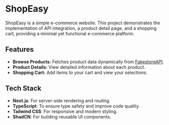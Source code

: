 # ShopEasy
ShopEasy is a simple e-commerce website. This project demonstrates the implementation of API integration, a product detail page, and a shopping cart, providing a minimal yet functional e-commerce platform.

## Features
- **Browse Products:** Fetches product data dynamically from [FakestoreAPI](https://fakestoreapi.com/products).
- **Product Details:** View detailed information about each product.
- **Shopping Cart:** Add items to your cart and view your selections.

## Tech Stack
- **Next.js**: For server-side rendering and routing.
- **TypeScript**: To ensure type safety and improve code quality.
- **Tailwind CSS**: For responsive and modern styling.
- **ShadCN**: For building reusable UI components.
